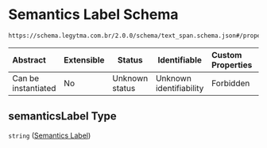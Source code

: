 # Semantics Label Schema

```txt
https://schema.legytma.com.br/2.0.0/schema/text_span.schema.json#/properties/semanticsLabel
```




| Abstract            | Extensible | Status         | Identifiable            | Custom Properties | Additional Properties | Access Restrictions | Defined In                                                                        |
| :------------------ | ---------- | -------------- | ----------------------- | :---------------- | --------------------- | ------------------- | --------------------------------------------------------------------------------- |
| Can be instantiated | No         | Unknown status | Unknown identifiability | Forbidden         | Allowed               | none                | [text_span.schema.json\*](../schema/text_span.schema.json) |

## semanticsLabel Type

`string` ([Semantics Label](text_span-properties-semantics-label.md))
